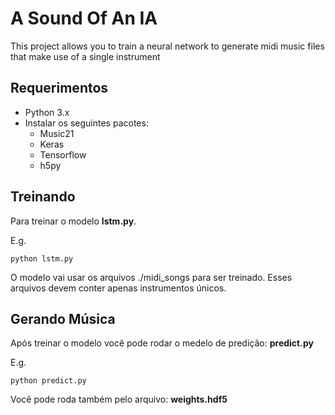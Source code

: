 # A Sound Of An IA

This project allows you to train a neural network to generate midi music files that make use of a single instrument

## Requerimentos

* Python 3.x
* Instalar os seguintes pacotes:
	* Music21
	* Keras
	* Tensorflow
	* h5py

## Treinando

Para treinar o modelo **lstm.py**.

E.g.

```
python lstm.py
```

O modelo vai usar os arquivos ./midi_songs para ser treinado. Esses arquivos devem conter apenas instrumentos únicos.

## Gerando Música

Após treinar o modelo você pode rodar o medelo de predição: **predict.py**

E.g.

```
python predict.py
```

Você pode roda também pelo arquivo: **weights.hdf5**
